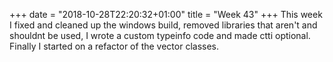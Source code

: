 +++
date = "2018-10-28T22:20:32+01:00"
title = "Week 43"
+++
This week I fixed and cleaned up the windows build, removed libraries that
aren't and shouldnt be used, I wrote a custom typeinfo code and made
ctti optional. Finally I started on a refactor of the vector classes.
